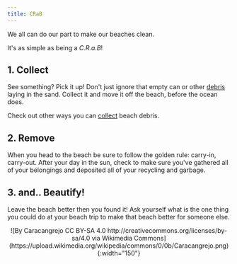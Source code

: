 ```yaml
---
title: CRaB
---
```

We all can do our part to make our beaches clean.

It's as simple as being a *C.R.a.B*!

## 1. Collect
See something? Pick it up! Don't just ignore that empty can or other [debris](/beachCRaB/debris) laying in the sand. Collect it and move it off the beach, before the ocean does.

Check out other ways you can [collect](/beachCRaB/collect) beach debris.

## 2. Remove
When you head to the beach be sure to follow the golden rule: carry-in, carry-out.  After your day in the sun, check to make sure you've gathered all of your belongings and deposited all of your recycling and garbage.

## 3. and.. Beautify!
Leave the beach better then you found it! Ask yourself what is the one thing you could do at your beach trip to make that beach better for someone else.

<center>
![By Caracangrejo CC BY-SA 4.0 http://creativecommons.org/licenses/by-sa/4.0 via Wikimedia Commons](https://upload.wikimedia.org/wikipedia/commons/0/0b/Caracangrejo.png){:width="150"}
</center>